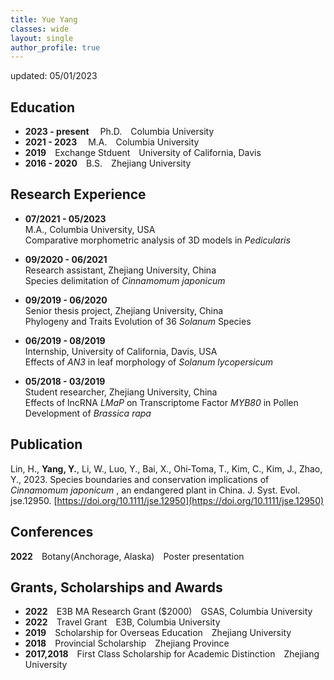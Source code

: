 ```yaml
---
title: Yue Yang
classes: wide
layout: single
author_profile: true
---
```

updated: 05/01/2023

## Education
- **2023 - present** &emsp;Ph.D.&emsp;Columbia University
- **2021 - 2023** &emsp;M.A.&emsp;Columbia University
- **2019**&emsp;Exchange Stduent&emsp;University of California, Davis
- **2016 - 2020**&emsp;B.S.&emsp;Zhejiang University

## Research Experience
- **07/2021 - 05/2023**<br>
M.A., Columbia University, USA<br>
Comparative morphometric analysis of 3D models in <i>Pedicularis</i>

- **09/2020 - 06/2021**<br>
Research assistant, Zhejiang University, China<br>
Species delimitation of <i>Cinnamomum japonicum</i>

- **09/2019 - 06/2020**<br>
Senior thesis project, Zhejiang University, China<br>
Phylogeny and Traits Evolution of 36 <i>Solanum</i> Species

- **06/2019 - 08/2019**<br>
Internship, University of California, Davis, USA<br>
Effects of <i>AN3</i> in leaf morphology of <i>Solanum lycopersicum</i>

- **05/2018 - 03/2019**<br>
Student researcher, Zhejiang University, China<br>
Effects of lncRNA <i>LMaP</i> on Transcriptome Factor <i>MYB80</i> in Pollen Development of <i>Brassica rapa</i>

## Publication
Lin, H., **Yang, Y.**, Li, W., Luo, Y., Bai, X., Ohi‐Toma, T., Kim, C., Kim, J., Zhao, Y., 2023. Species boundaries and conservation implications of <i>Cinnamomum japonicum</i> , an endangered plant in China. J. Syst. Evol. jse.12950. [https://doi.org/10.1111/jse.12950](https://doi.org/10.1111/jse.12950)

## Conferences
**2022**&emsp;Botany(Anchorage, Alaska)&emsp;Poster presentation

## Grants, Scholarships and Awards
- **2022**&emsp;E3B MA Research Grant ($2000)&emsp;GSAS, Columbia University
- **2022**&emsp;Travel Grant&emsp;E3B, Columbia University
- **2019**&emsp;Scholarship for Overseas Education&emsp;Zhejiang University
- **2018**&emsp;Provincial Scholarship&emsp;Zhejiang Province
- **2017,2018**&emsp;First Class Scholarship for Academic Distinction&emsp;Zhejiang University

